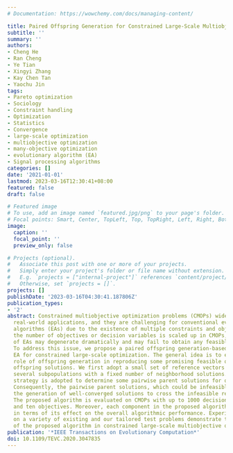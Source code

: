 ```yaml
---
# Documentation: https://wowchemy.com/docs/managing-content/

title: Paired Offspring Generation for Constrained Large-Scale Multiobjective Optimization
subtitle: ''
summary: ''
authors:
- Cheng He
- Ran Cheng
- Ye Tian
- Xingyi Zhang
- Kay Chen Tan
- Yaochu Jin
tags:
- Pareto optimization
- Sociology
- Constraint handling
- Optimization
- Statistics
- Convergence
- large-scale optimization
- multiobjective optimization
- many-objective optimization
- evolutionary algorithm (EA)
- Signal processing algorithms
categories: []
date: '2021-01-01'
lastmod: 2023-03-16T12:30:41+08:00
featured: false
draft: false

# Featured image
# To use, add an image named `featured.jpg/png` to your page's folder.
# Focal points: Smart, Center, TopLeft, Top, TopRight, Left, Right, BottomLeft, Bottom, BottomRight.
image:
  caption: ''
  focal_point: ''
  preview_only: false

# Projects (optional).
#   Associate this post with one or more of your projects.
#   Simply enter your project's folder or file name without extension.
#   E.g. `projects = ["internal-project"]` references `content/project/deep-learning/index.md`.
#   Otherwise, set `projects = []`.
projects: []
publishDate: '2023-03-16T04:30:41.187806Z'
publication_types:
- '2'
abstract: Constrained multiobjective optimization problems (CMOPs) widely exist in
  real-world applications, and they are challenging for conventional evolutionary
  algorithms (EAs) due to the existence of multiple constraints and objectives. When
  the number of objectives or decision variables is scaled up in CMOPs, the performance
  of EAs may degenerate dramatically and may fail to obtain any feasible solutions.
  To address this issue, we propose a paired offspring generation-based multiobjective
  EA for constrained large-scale optimization. The general idea is to emphasize the
  role of offspring generation in reproducing some promising feasible or useful infeasible
  offspring solutions. We first adopt a small set of reference vectors for constructing
  several subpopulations with a fixed number of neighborhood solutions. Then, a pairing
  strategy is adopted to determine some pairwise parent solutions for offspring generation.
  Consequently, the pairwise parent solutions, which could be infeasible, may guide
  the generation of well-converged solutions to cross the infeasible region(s) effectively.
  The proposed algorithm is evaluated on CMOPs with up to 1000 decision variables
  and ten objectives. Moreover, each component in the proposed algorithm is examined
  in terms of its effect on the overall algorithmic performance. Experimental results
  on a variety of existing and our tailored test problems demonstrate the effectiveness
  of the proposed algorithm in constrained large-scale multiobjective optimization.
publication: '*IEEE Transactions on Evolutionary Computation*'
doi: 10.1109/TEVC.2020.3047835
---
```

